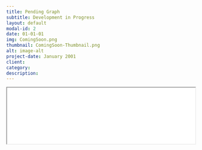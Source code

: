 ```yaml
---
title: Pending Graph
subtitle: Development in Progress
layout: default
modal-id: 2
date: 01-01-01
img: ComingSoon.png
thumbnail: ComingSoon-Thumbnail.png
alt: image-alt
project-date: January 2001
client: 
category: 
description: 
---
```

<iframe width="100%" height="150" name="iframe" src="/files/page_to_display_instead.html"></iframe>